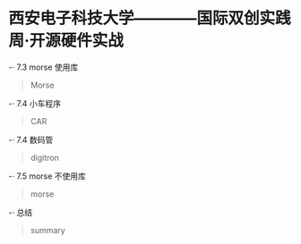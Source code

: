 # 西安电子科技大学————国际双创实践周·开源硬件实战

-· 7.3 morse 使用库

 > Morse
 
-· 7.4 小车程序
 
 > CAR
 
-· 7.4 数码管

 > digitron
 
-· 7.5 morse 不使用库

 > morse
 
-· 总结

 > summary
 
